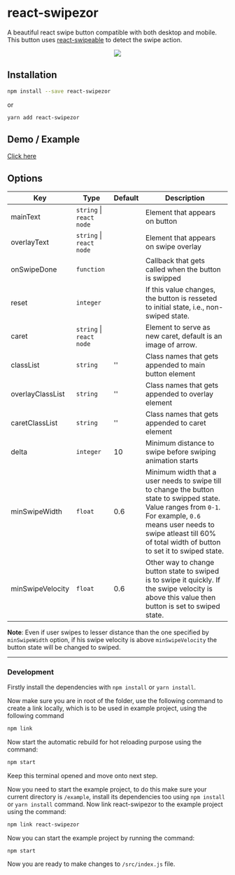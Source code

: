 # react-swipezor
A beautiful react swipe button compatible with both desktop and mobile. This button uses [react-swipeable](https://github.com/FormidableLabs/react-swipeable) to detect the swipe action.

<center>
<img src="https://xxxzeus.github.io/asset/swipe-mock.gif" />
</center>

## Installation
```bash
npm install --save react-swipezor
```
or
```bash
yarn add react-swipezor
```
## Demo / Example
[Click here](https://xxxzeus.github.io/react-swipezor)

## Options
| Key              | Type                 | Default | Description                                                                                                                                                                                                                            |
|------------------|----------------------|---------|----------------------------------------------------------------------------------------------------------------------------------------------------------------------------------------------------------------------------------------|
| mainText         | `string` \| `react node` |         | Element that appears on button                                                                                                                                                                                                         |
| overlayText      | `string` \| `react node` |         | Element that appears on swipe overlay                                                                                                                                                                                                  |
| onSwipeDone      | `function`             |         | Callback that gets called when the button is swipped                                                                                                                                                                                   |
| reset            | `integer`            |         | If this value changes, the button is resseted to initial state, i.e., non-swiped state.                                                                                                                                                |
| caret | `string` \| `react node` |   | Element to serve as new caret, default is an image of arrow.
| classList        | `string`               | ''      | Class names that gets appended to main button element                                                                                                                                                                                  |
| overlayClassList | `string`               | ''      | Class names that gets appended to overlay element                                                                                                                                                                                      |
| caretClassList   | `string`               | ''      | Class names that gets appended to caret element                                                                                                                                                                                        |
| delta            | `integer`              | 10      | Minimum distance to swipe before swiping animation starts                                                                                                                                                                              |
| minSwipeWidth    | `float`              | 0.6     | Minimum width that a user needs to swipe till to change the button state to swipped state. Value ranges from `0-1`. For example, `0.6` means user needs to swipe atleast till 60% of total width of button to set it to swiped state. |
| minSwipeVelocity | `float`              | 0.6     | Other way to change button state to swiped is to swipe it quickly. If the swipe velocity is above this value then button is set to swiped state.  |

**Note**: Even if user swipes to lesser distance than the one specified by `minSwipeWidth` option, if his swipe velocity is above `minSwipeVelocity` the button state will be changed to swiped.


---
### Development
Firstly install the dependencies with `npm install` or `yarn install`.

Now make sure you are in root of the folder, use the following command to create a link locally, which is to be used in example project, using the following command
```bash
npm link
```
Now start the automatic rebuild for hot reloading purpose using the command:
```bash
npm start
```
Keep this terminal opened and move onto next step.

Now you need to start the example project, to do this make sure your current directory is `/example`, install its dependencies too using `npm install` or `yarn install` command. Now link react-swipezor to the example project using the command:
```bash
npm link react-swipezor
```
Now you can start the example project by running the command:
```
npm start
```
Now you are ready to make changes to `/src/index.js` file.
